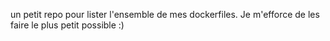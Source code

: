 un petit repo pour lister l'ensemble de mes dockerfiles. Je m'efforce de les faire le plus petit possible :)
